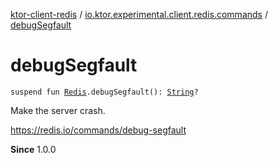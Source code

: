 [ktor-client-redis](../index.md) / [io.ktor.experimental.client.redis.commands](index.md) / [debugSegfault](./debug-segfault.md)

# debugSegfault

`suspend fun `[`Redis`](../io.ktor.experimental.client.redis/-redis/index.md)`.debugSegfault(): `[`String`](https://kotlinlang.org/api/latest/jvm/stdlib/kotlin/-string/index.html)`?`

Make the server crash.

https://redis.io/commands/debug-segfault

**Since**
1.0.0

